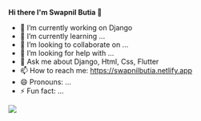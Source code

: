 <b> Hi there I'm Swapnil Butia </b>👋

- 🔭 I’m currently working on Django
- 🌱 I’m currently learning ...
- 👯 I’m looking to collaborate on ...
- 🤔 I’m looking for help with ...
- 💬 Ask me about Django, Html, Css, Flutter
- 📫 How to reach me: https://swapnilbutia.netlify.app
- 😄 Pronouns: ...
- ⚡ Fun fact: ...


<img src= "https://github-readme-stats.vercel.app/api?username=swapnilbutia05&&show_icons=true&title_color=ffffff&icon_color=bb2acf&text_color=daf7dc&bg_color=151515">
